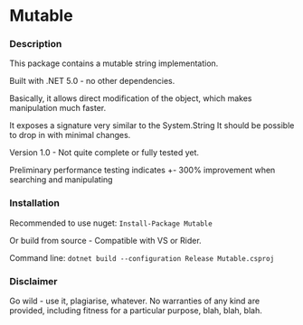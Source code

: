 # Mutable

### Description

This package contains a mutable string implementation.

Built with .NET 5.0 - no other dependencies.

Basically, it allows direct modification of the object, which makes manipulation much faster.

It exposes a signature very similar to the System.String
It should be possible to drop in with minimal changes.

Version 1.0 - Not quite complete or fully tested yet.

Preliminary performance testing indicates +- 300% improvement when searching and manipulating

### Installation

Recommended to use nuget: `Install-Package Mutable`

Or build from source - Compatible with VS or Rider.

Command line: `dotnet build --configuration Release Mutable.csproj`

### Disclaimer

Go wild - use it, plagiarise, whatever.
No warranties of any kind are provided, including fitness for a particular purpose, blah, blah, blah.
